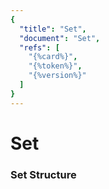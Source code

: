```yaml
---
{
  "title": "Set",
  "document": "Set",
  "refs": [
    "{%card%}",
    "{%token%}",
    "{%version%}"
  ]
}
---
```


# Set

### Set Structure

<GenerateTable/>